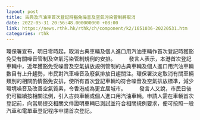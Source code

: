 ```yaml
---
layout: post
title: 古典及汽油車首次登記時豁免噪音及空氣污染管制將取消
date: 2022-05-31 20:56:48.000000000 +08:00
link: https://news.rthk.hk/rthk/ch/component/k2/1651036-20220531.htm
categories: rthk
---
```


環保署宣布，明日零時起，取消古典車輛及個人進口用汽油車輛作首次登記時獲豁免受有關噪音管制及空氣污染管制規例的安排。
　　 
發言人表示，本港首次登記車輛中，近年獲豁免受噪音及空氣排放規例管制的古典車輛及個人進口用汽油車輛數目有上升趨勢，市民對汽車噪音及廢氣排放日趨關注。環保署決定取消有關車輛類別的相關酌情豁免安排，使所有首次登記車輛均符合噪音及空氣排放標準，減少環境噪音及改善空氣質素，令香港成為更宜居城市。
　　 
發言人又說，市民日後仍可繼續按相關法例，引入古典車輛或個人進口用汽油車輛。申請人需在車輛首次登記前，向當局提交相關文件證明車輛已測試並符合相關規例要求，便可按照一般汽車和電單車登記程序申請首次登記。
